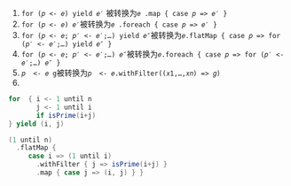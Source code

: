 1. `for (𝑝 <- 𝑒) yield 𝑒′` 被转换为`𝑒 .map { case 𝑝 => 𝑒′ }`
2. `for (𝑝 <- 𝑒) 𝑒′`被转换为`𝑒 .foreach { case 𝑝 => 𝑒′ }`
3. `for (𝑝 <- 𝑒; 𝑝′ <- 𝑒′;…) yield 𝑒″`被转换为`𝑒.flatMap { case 𝑝 => for (𝑝′ <- 𝑒′;…) yield 𝑒″ }`
4. `for (𝑝 <- 𝑒; 𝑝′ <- 𝑒′;…) 𝑒″`被转换为`𝑒.foreach { case 𝑝 => for (𝑝′ <- 𝑒′;…) 𝑒″ }`
5. `𝑝  <- 𝑒 g`被转换为`𝑝  <- 𝑒.withFilter((𝑥1,…,𝑥𝑛) => 𝑔)`
6. 

```scala
for  { i <- 1 until n
       j <- 1 until i
       if isPrime(i+j)
} yield (i, j)
```

```scala
(1 until n)
  .flatMap {
     case i => (1 until i)
       .withFilter { j => isPrime(i+j) }
       .map { case j => (i, j) } }
```